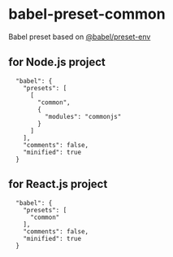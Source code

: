 # babel-preset-common

Babel preset based on [@babel/preset-env](https://www.npmjs.com/package/@babel/preset-env)

## for Node.js project

```
  "babel": {
    "presets": [
      [
        "common",
        {
          "modules": "commonjs"
        }
      ]
    ],
    "comments": false,
    "minified": true
  }
```

## for React.js project

```
  "babel": {
    "presets": [
      "common"
    ],
    "comments": false,
    "minified": true
  }
```